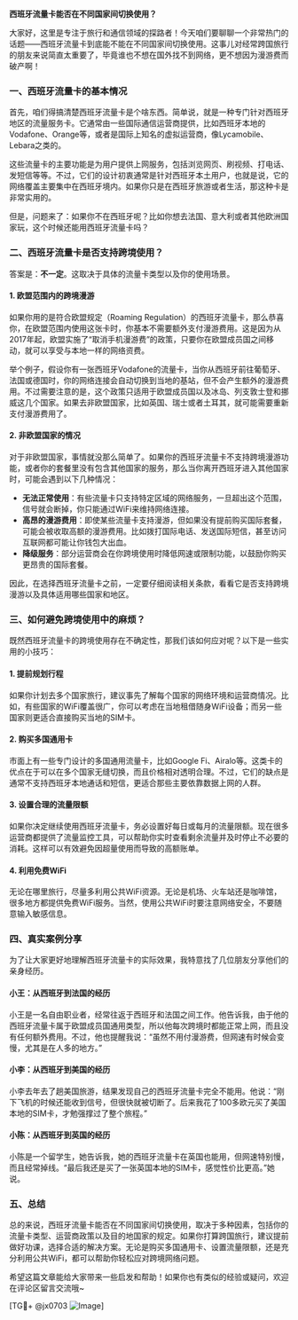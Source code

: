 **西班牙流量卡能否在不同国家间切换使用？**

大家好，这里是专注于旅行和通信领域的探路者！今天咱们要聊聊一个非常热门的话题——西班牙流量卡到底能不能在不同国家间切换使用。这事儿对经常跨国旅行的朋友来说简直太重要了，毕竟谁也不想在国外找不到网络，更不想因为漫游费而破产啊！

### 一、西班牙流量卡的基本情况

首先，咱们得搞清楚西班牙流量卡是个啥东西。简单说，就是一种专门针对西班牙地区的流量服务卡。它通常由一些国际通信运营商提供，比如西班牙本地的Vodafone、Orange等，或者是国际上知名的虚拟运营商，像Lycamobile、Lebara之类的。

这些流量卡的主要功能是为用户提供上网服务，包括浏览网页、刷视频、打电话、发短信等等。不过，它们的设计初衷通常是针对西班牙本土用户，也就是说，它的网络覆盖主要集中在西班牙境内。如果你只是在西班牙旅游或者生活，那这种卡是非常实用的。

但是，问题来了：如果你不在西班牙呢？比如你想去法国、意大利或者其他欧洲国家玩，这个时候还能用西班牙流量卡吗？

### 二、西班牙流量卡是否支持跨境使用？

答案是：**不一定**。这取决于具体的流量卡类型以及你的使用场景。

#### 1. **欧盟范围内的跨境漫游**
如果你用的是符合欧盟规定（Roaming Regulation）的西班牙流量卡，那么恭喜你，在欧盟范围内使用这张卡时，你基本不需要额外支付漫游费用。这是因为从2017年起，欧盟实施了“取消手机漫游费”的政策，只要你在欧盟成员国之间移动，就可以享受与本地一样的网络资费。

举个例子，假设你有一张西班牙Vodafone的流量卡，当你从西班牙前往葡萄牙、法国或德国时，你的网络连接会自动切换到当地的基站，但不会产生额外的漫游费用。不过需要注意的是，这个政策只适用于欧盟成员国以及冰岛、列支敦士登和挪威这几个国家。如果去非欧盟国家，比如英国、瑞士或者土耳其，就可能需要重新支付漫游费用了。

#### 2. **非欧盟国家的情况**
对于非欧盟国家，事情就没那么简单了。如果你的西班牙流量卡不支持跨境漫游功能，或者你的套餐里没有包含其他国家的服务，那么当你离开西班牙进入其他国家时，可能会遇到以下几种情况：

- **无法正常使用**：有些流量卡只支持特定区域的网络服务，一旦超出这个范围，信号就会断掉，你只能通过WiFi来维持网络连接。
- **高昂的漫游费用**：即使某些流量卡支持漫游，但如果没有提前购买国际套餐，可能会被收取高额的漫游费用。比如拨打国际电话、发送国际短信，甚至访问互联网都可能让你钱包大出血。
- **降级服务**：部分运营商会在你跨境使用时降低网速或限制功能，以鼓励你购买更昂贵的国际套餐。

因此，在选择西班牙流量卡之前，一定要仔细阅读相关条款，看看它是否支持跨境漫游以及具体适用哪些国家和地区。

### 三、如何避免跨境使用中的麻烦？

既然西班牙流量卡的跨境使用存在不确定性，那我们该如何应对呢？以下是一些实用的小技巧：

#### 1. 提前规划行程
如果你计划去多个国家旅行，建议事先了解每个国家的网络环境和运营商情况。比如，有些国家的WiFi覆盖很广，你可以考虑在当地租借随身WiFi设备；而另一些国家则更适合直接购买当地的SIM卡。

#### 2. 购买多国通用卡
市面上有一些专门设计的多国通用流量卡，比如Google Fi、Airalo等。这类卡的优点在于可以在多个国家无缝切换，而且价格相对透明合理。不过，它们的缺点是通常不支持西班牙本地通话和短信，更适合那些主要依靠数据上网的人群。

#### 3. 设置合理的流量限额
如果你决定继续使用西班牙流量卡，务必设置好每日或每月的流量限额。现在很多运营商都提供了流量监控工具，可以帮助你实时查看剩余流量并及时停止不必要的消耗。这样可以有效避免因超量使用而导致的高额账单。

#### 4. 利用免费WiFi
无论在哪里旅行，尽量多利用公共WiFi资源。无论是机场、火车站还是咖啡馆，很多地方都提供免费WiFi服务。当然，使用公共WiFi时要注意网络安全，不要随意输入敏感信息。

### 四、真实案例分享

为了让大家更好地理解西班牙流量卡的实际效果，我特意找了几位朋友分享他们的亲身经历。

#### 小王：从西班牙到法国的经历
小王是一名自由职业者，经常往返于西班牙和法国之间工作。他告诉我，由于他的西班牙流量卡属于欧盟成员国通用类型，所以他每次跨境时都能正常上网，而且没有任何额外费用。不过，他也提醒我说：“虽然不用付漫游费，但网速有时候会变慢，尤其是在人多的地方。”

#### 小李：从西班牙到美国的经历
小李去年去了趟美国旅游，结果发现自己的西班牙流量卡完全不能用。他说：“刚下飞机的时候还能收到信号，但很快就被切断了。后来我花了100多欧元买了美国本地的SIM卡，才勉强撑过了整个旅程。”

#### 小陈：从西班牙到英国的经历
小陈是一个留学生，她告诉我，她的西班牙流量卡在英国也能用，但网速特别慢，而且经常掉线。“最后我还是买了一张英国本地的SIM卡，感觉性价比更高。”她说。

### 五、总结

总的来说，西班牙流量卡能否在不同国家间切换使用，取决于多种因素，包括你的流量卡类型、运营商政策以及目的地国家的规定。如果你打算跨国旅行，建议提前做好功课，选择合适的解决方案。无论是购买多国通用卡、设置流量限额，还是充分利用公共WiFi，都可以帮助你轻松应对跨境网络问题。

希望这篇文章能给大家带来一些启发和帮助！如果你也有类似的经验或疑问，欢迎在评论区留言交流哦~

[TG💪+ @jx0703 ![Image](https://github.com/user-attachments/assets/dbca1d08-cadb-493c-b0ec-ad6f7a83f270)]